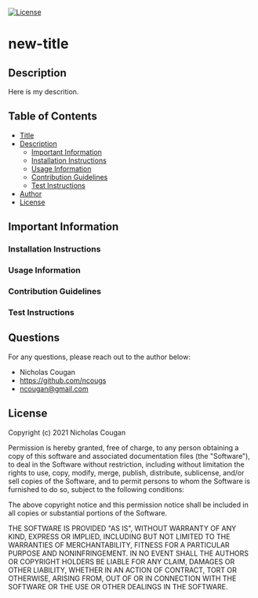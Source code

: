 [![License](https://img.shields.io/badge/License-MIT-yellow.svg)](https://opensource.org/licenses/MIT)

# new-title
  
## Description
  
Here is my descrition.

## Table of Contents

- [Title](#new-title)
- [Description](#description)
  * [Important Information](#important-information)
  * [Installation Instructions](#installation-instructions)
  * [Usage Information](#usage-information)
  * [Contribution Guidelines](#contribution-guidelines)
  * [Test Instructions](#test-instructions)
- [Author](#author)
- [License](#license)

## Important Information

### Installation Instructions



### Usage Information



### Contribution Guidelines



### Test Instructions



## Questions

For any questions, please reach out to the author below: 

* Nicholas Cougan
* https://github.com/ncougs
* ncougan@gmail.com

## License

Copyright (c) 2021 Nicholas Cougan

Permission is hereby granted, free of charge, to any person obtaining a copy
of this software and associated documentation files (the "Software"), to deal
in the Software without restriction, including without limitation the rights
to use, copy, modify, merge, publish, distribute, sublicense, and/or sell
copies of the Software, and to permit persons to whom the Software is
furnished to do so, subject to the following conditions:

The above copyright notice and this permission notice shall be included in all
copies or substantial portions of the Software.

THE SOFTWARE IS PROVIDED "AS IS", WITHOUT WARRANTY OF ANY KIND, EXPRESS OR
IMPLIED, INCLUDING BUT NOT LIMITED TO THE WARRANTIES OF MERCHANTABILITY,
FITNESS FOR A PARTICULAR PURPOSE AND NONINFRINGEMENT. IN NO EVENT SHALL THE
AUTHORS OR COPYRIGHT HOLDERS BE LIABLE FOR ANY CLAIM, DAMAGES OR OTHER
LIABILITY, WHETHER IN AN ACTION OF CONTRACT, TORT OR OTHERWISE, ARISING FROM,
OUT OF OR IN CONNECTION WITH THE SOFTWARE OR THE USE OR OTHER DEALINGS IN THE
SOFTWARE.
